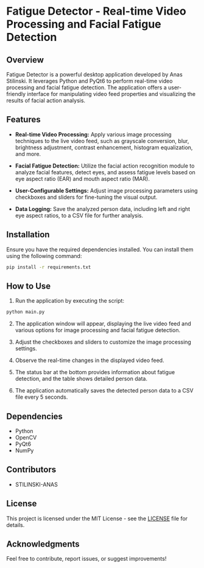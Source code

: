 # Fatigue Detector - Real-time Video Processing and Facial Fatigue Detection

## Overview

Fatigue Detector is a powerful desktop application developed by Anas Stilinski. It leverages Python and PyQt6 to perform real-time video processing and facial fatigue detection. The application offers a user-friendly interface for manipulating video feed properties and visualizing the results of facial action analysis.

## Features

- **Real-time Video Processing:** Apply various image processing techniques to the live video feed, such as grayscale conversion, blur, brightness adjustment, contrast enhancement, histogram equalization, and more.

- **Facial Fatigue Detection:** Utilize the facial action recognition module to analyze facial features, detect eyes, and assess fatigue levels based on eye aspect ratio (EAR) and mouth aspect ratio (MAR).

- **User-Configurable Settings:** Adjust image processing parameters using checkboxes and sliders for fine-tuning the visual output.

- **Data Logging:** Save the analyzed person data, including left and right eye aspect ratios, to a CSV file for further analysis.

## Installation

Ensure you have the required dependencies installed. You can install them using the following command:

```bash
pip install -r requirements.txt
```

## How to Use

1. Run the application by executing the script:

```bash
python main.py
```

2. The application window will appear, displaying the live video feed and various options for image processing and facial fatigue detection.

3. Adjust the checkboxes and sliders to customize the image processing settings.

4. Observe the real-time changes in the displayed video feed.

5. The status bar at the bottom provides information about fatigue detection, and the table shows detailed person data.

6. The application automatically saves the detected person data to a CSV file every 5 seconds.

## Dependencies

- Python
- OpenCV
- PyQt6
- NumPy

## Contributors

- STILINSKI-ANAS

## License

This project is licensed under the MIT License - see the [LICENSE](LICENSE) file for details.

## Acknowledgments

Feel free to contribute, report issues, or suggest improvements!
